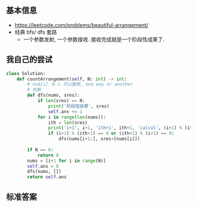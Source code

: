 

## 基本信息

- https://leetcode.com/problems/beautiful-arrangement/
- 经典 bfs/ dfs 套路
  - 一个参数发射, 一个参数接收. 接收完成就是一个阶段性成果了.





## 我自己的尝试

```py
class Solution:
    def countArrangement(self, N: int) -> int:
        # num[i] 与 i 可以整除, one way or another
        # 判断
        def dfs(nums, sres):
            if len(sres) == N:
                print('阶段性结果', sres)
                self.ans += 1
            for i in range(len(nums)):
                ith = len(sres)
                print('i+1', i+1, 'ith+1', ith+1, 'calcul', (i+1) % (ith+1))
                if (i+1) % (ith+1) == 0 or (ith+1) % (i+1) == 0:
                    dfs(nums[i+1:], sres+[nums[i]])
        
        if N == 0:
            return 0
        nums = [i+1 for i in range(N)]
        self.ans = 0
        dfs(nums, [])
        return self.ans
```


## 标准答案

